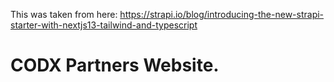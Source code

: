 This was taken from here:
https://strapi.io/blog/introducing-the-new-strapi-starter-with-nextjs13-tailwind-and-typescript

# CODX Partners Website.
